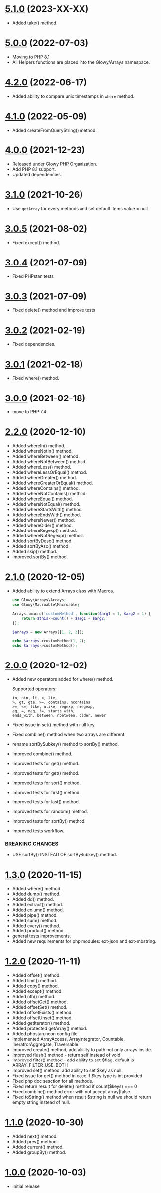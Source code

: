 <a name="5.1.0"></a>
# [5.1.0](https://github.com/glowyphp/arrays) (2023-XX-XX)
* Added take() method.

<a name="5.0.0"></a>
# [5.0.0](https://github.com/glowyphp/arrays) (2022-07-03)
* Moving to PHP 8.1
* All Helpers functions are placed into the Glowy/Arrays namespace.

<a name="4.2.0"></a>
# [4.2.0](https://github.com/glowyphp/arrays) (2022-06-17)
* Added ability to compare unix timestamps in `where` method.

<a name="4.1.0"></a>
# [4.1.0](https://github.com/glowyphp/arrays) (2022-05-09)
* Added createFromQueryString() method.

<a name="4.0.0"></a>
# [4.0.0](https://github.com/glowyphp/arrays) (2021-12-23)
* Released under Glowy PHP Organization.
* Add PHP 8.1 support.
* Updated dependencies.

<a name="3.1.0"></a>
# [3.1.0](https://github.com/glowyphp/arrays) (2021-10-26)
* Use `getArray` for every methods and set default items value = null

<a name="3.0.5"></a>
# [3.0.5](https://github.com/glowyphp/arrays) (2021-08-02)
* Fixed except() method.

<a name="3.0.4"></a>
# [3.0.4](https://github.com/glowyphp/arrays) (2021-07-09)
* Fixed PHPstan tests

<a name="3.0.3"></a>
# [3.0.3](https://github.com/glowyphp/arrays) (2021-07-09)
* Fixed delete() method and improve tests

<a name="3.0.2"></a>
# [3.0.2](https://github.com/glowyphp/arrays) (2021-02-19)
* Fixed dependencies.

<a name="3.0.1"></a>
# [3.0.1](https://github.com/glowyphp/arrays) (2021-02-18)
* Fixed where() method.

<a name="3.0.0"></a>
# [3.0.0](https://github.com/glowyphp/arrays) (2021-02-18)
* move to PHP 7.4

<a name="2.2.0"></a>
# [2.2.0](https://github.com/glowyphp/arrays) (2020-12-10)
* Added whereIn() method.
* Added whereNotIn() method.
* Added whereBetween() method.
* Added whereNotBetween() method.
* Added whereLess() method.
* Added whereLessOrEqual() method.
* Added whereGreater() method.
* Added whereGreaterOrEqual() method.
* Added whereContains() method.
* Added whereNotContains() method.
* Added whereEqual() method.
* Added whereNotEqual() method.
* Added whereStartsWith() method.
* Added whereEndsWith() method.
* Added whereNewer() method.
* Added whereOlder() method.
* Added whereRegexp() method.
* Added whereNotRegexp() method.
* Added sortByDesc() method.
* Added sortByAsc() method.
* Added skip() method.
* Improved sortBy() method.

<a name="2.1.0"></a>
# [2.1.0](https://github.com/glowyphp/arrays) (2020-12-05)
* Added ability to extend Arrays class with Macros.

    ```php
    use Glowy\Arrays\Arrays;
    use Glowy\Macroable\Macroable;

    Arrays::macro('customMethod', function($arg1 = 1, $arg2 = 1) {
        return $this->count() + $arg1 + $arg2;
    });

    $arrays = new Arrays([1, 2, 3]);

    echo $arrays->customMethod(1, 2);
    echo $arrays->customMethod();
    ```

# [2.0.0](https://github.com/glowyphp/arrays) (2020-12-02)
* Added new operators added for where() method.

    Supported operators:
    ```
    in, nin, lt, <, lte,
    >, gt, gte, >=, contains, ncontains
    >=, <=, like, nlike, regexp, nregexp,
    eq, =, neq, !=, starts_with,
    ends_with, between, nbetween, older, newer
    ```

* Fixed issue in set() method with null key.
* Fixed combine() method when two arrays are different.
* rename sortBySubkey() method to sortBy() method.
* Improved combine() method.
* Improved tests for get() method.
* Improved tests for get() method.
* Improved tests for sort() method.
* Improved tests for first() method.
* Improved tests for last() method.
* Improved tests for random() method.
* Improved tests for sortBy() method.
* Improved tests workflow.

### BREAKING CHANGES

* USE sortBy() INSTEAD OF sortBySubkey() method.

<a name="1.3.0"></a>
# [1.3.0](https://github.com/glowyphp/arrays) (2020-11-15)
* Added where() method.
* Added dump() method.
* Added dd() method.
* Added extract() method.
* Added column() method.
* Added pipe() method.
* Added sum() method.
* Added every() method.
* Added product() method.
* general tests improvements.
* Added new requirements for php modules: ext-json and ext-mbstring.

<a name="1.2.0"></a>
# [1.2.0](https://github.com/glowyphp/arrays) (2020-11-11)
* Added offset() method.
* Added limit() method.
* Added copy() method.
* Added except() method.
* Added nth() method.
* Added offsetGet() method.
* Added offsetSet() method.
* Added offsetExists() method.
* Added offsetUnset() method.
* Added getIterator() method.
* Added protected getArray() method.
* Added phpstan.neon config file.
* Implemented ArrayAccess, ArrayIntegrator, Countable, IneratrorAggregate, Traversable.
* Improved create() method, add ability to path not only arrays inside.
* Improved flush() method - return self instead of void
* Improved filter() method - add ability to set $flag, default is ARRAY_FILTER_USE_BOTH
* Improved set() method. add ability to set $key as null.
* Fixed issue for get() method in cace if $key type is int provided.
* Fixed php doc sesction for all methods.
* Fixed return result for delete() method if count($keys) === 0
* Fixed combine() method error with not accept array|false.
* Fixed toString() method when result $string is null we should return empty string instead of null.


<a name="1.1.0"></a>
# [1.1.0](https://github.com/glowyphp/arrays) (2020-10-30)
* Added next() method.
* Added prev() method.
* Added current() method.
* Added groupBy() method.

<a name="1.0.0"></a>
# [1.0.0](https://github.com/glowyphp/arrays) (2020-10-03)
* Initial release
